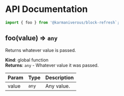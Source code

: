# API Documentation

```js
import { foo } from '@karmaniverous/block-refresh`;
```

<a name="foo"></a>

## foo(value) ⇒ <code>any</code>
Returns whatever value is passed.

**Kind**: global function  
**Returns**: <code>any</code> - Whatever value it was passed.  

| Param | Type | Description |
| --- | --- | --- |
| value | <code>any</code> | Any value. |

